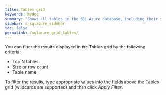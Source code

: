 ```yaml
---
title: Tables grid
keywords: mydoc
summary: "Shows all tables in the SQL Azure database, including their size, number of rows, and free space."
sidebar: c_sqlazure_sidebar
toc: false
permalink: /sqlazure_grid_tables/
---
```





You can filter the results displayed in the Tables grid by the following criteria:

* Top N tables
* Size or row count
* Table name 

To filter the results, type appropriate values into the fields above the Tables grid (wildcards are supported) and then click *Apply Filter*.
